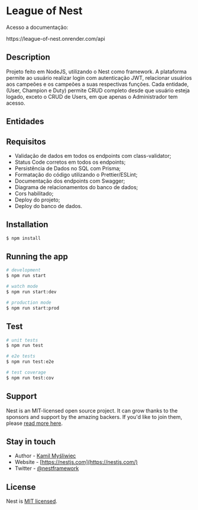 
<h1>League of Nest</h1>
<p>Acesso a documentação: </p> https://league-of-nest.onrender.com/api

##


## Description
<p>Projeto feito em NodeJS, utilizando o Nest como framework. A plataforma permite ao usuário realizar login com autenticação JWT, relacionar usuários aos campeões e os campeões a suas respectivas funções. Cada entidade, (User, Champion e Duty) permite CRUD completo desde que usuário esteja logado, exceto o CRUD de Users, em que apenas o Administrador tem acesso.</p>

## Entidades


## Requisitos

<ul>
<li>Validação de dados em todos os endpoints com class-validator;</li>
<li>Status Code corretos em todos os endpoints;</li>
<li>Persistência de Dados no SQL com Prisma;</li>
<li>Formatação do código utilizando o Prettier/ESLint;</li>
<li>Documentação dos endpoints com Swagger;</li>
<li>Diagrama de relacionamentos do banco de dados;</li>
<li>Cors habilitado;</li>
<li>Deploy do projeto;</li>
<li>Deploy do banco de dados.</li>
</ul>


## Installation

```bash
$ npm install
```

## Running the app

```bash
# development
$ npm run start

# watch mode
$ npm run start:dev

# production mode
$ npm run start:prod
```

## Test

```bash
# unit tests
$ npm run test

# e2e tests
$ npm run test:e2e

# test coverage
$ npm run test:cov
```

## Support

Nest is an MIT-licensed open source project. It can grow thanks to the sponsors and support by the amazing backers. If you'd like to join them, please [read more here](https://docs.nestjs.com/support).

## Stay in touch

- Author - [Kamil Myśliwiec](https://kamilmysliwiec.com)
- Website - [https://nestjs.com](https://nestjs.com/)
- Twitter - [@nestframework](https://twitter.com/nestframework)

## License

Nest is [MIT licensed](LICENSE).
